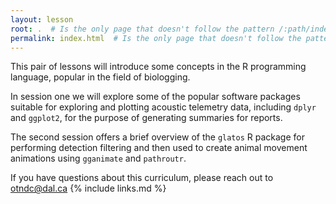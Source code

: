 ```yaml
---
layout: lesson
root: .  # Is the only page that doesn't follow the pattern /:path/index.html
permalink: index.html  # Is the only page that doesn't follow the pattern /:path/index.html
---
```


This pair of lessons will introduce some concepts in the R programming language, popular in the field of biologging.

In session one we will explore some of the popular software packages suitable for exploring and plotting acoustic telemetry data, including `dplyr` and `ggplot2`, for the purpose of generating summaries for reports.

The second session offers a brief overview of the `glatos` R package for performing detection filtering and then used to create animal movement animations using `gganimate` and `pathroutr`.

If you have questions about this curriculum, please reach out to otndc@dal.ca
{% include links.md %}

